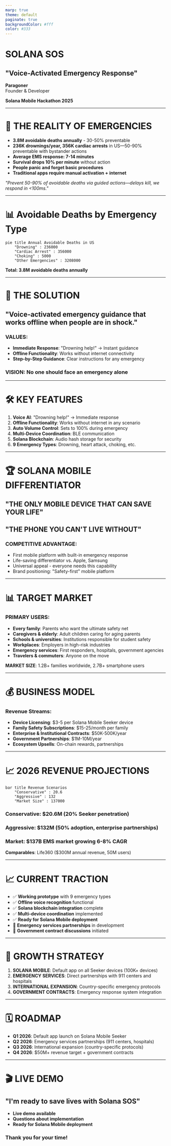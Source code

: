 ```yaml
---
marp: true
theme: default
paginate: true
backgroundColor: #fff
color: #333
---
```


# SOLANA SOS
## "Voice-Activated Emergency Response"

**Paragoner**  
Founder & Developer

**Solana Mobile Hackathon 2025**

---

# 🚨 THE REALITY OF EMERGENCIES

- **3.8M avoidable deaths annually** - 30-50% preventable
- **236K drownings/year, 356K cardiac arrests** in US—50-90% preventable with bystander actions
- **Average EMS response: 7-14 minutes**
- **Survival drops 10% per minute** without action
- **People panic and forget basic procedures**
- **Traditional apps require manual activation + internet**

*"Prevent 50-90% of avoidable deaths via guided actions—delays kill, we respond in <100ms."*

---

# 📊 Avoidable Deaths by Emergency Type

```mermaid
pie title Annual Avoidable Deaths in US
    "Drowning" : 236000
    "Cardiac Arrest" : 356000
    "Choking" : 5000
    "Other Emergencies" : 3208000
```

**Total: 3.8M avoidable deaths annually**

---

# 🎯 THE SOLUTION

## "Voice-activated emergency guidance that works offline when people are in shock."

### VALUES:
- **Immediate Response**: "Drowning help!" → Instant guidance
- **Offline Functionality**: Works without internet connectivity  
- **Step-by-Step Guidance**: Clear instructions for any emergency

### VISION: No one should face an emergency alone

---

# 🛠️ KEY FEATURES

1. **Voice AI**: "Drowning help!" → Immediate response
2. **Offline Functionality**: Works without internet in any scenario
3. **Auto Volume Control**: Sets to 100% during emergency
4. **Multi-Device Coordination**: BLE communication
5. **Solana Blockchain**: Audio hash storage for security
6. **9 Emergency Types**: Drowning, heart attack, choking, etc.

---

# 🏆 SOLANA MOBILE DIFFERENTIATOR

## "THE ONLY MOBILE DEVICE THAT CAN SAVE YOUR LIFE"
## "THE PHONE YOU CAN'T LIVE WITHOUT"

### COMPETITIVE ADVANTAGE:
- First mobile platform with built-in emergency response
- Life-saving differentiator vs. Apple, Samsung
- Universal appeal - everyone needs this capability
- Brand positioning: "Safety-first" mobile platform

---

# 📊 TARGET MARKET

### PRIMARY USERS:
- **Every family**: Parents who want the ultimate safety net
- **Caregivers & elderly**: Adult children caring for aging parents
- **Schools & universities**: Institutions responsible for student safety
- **Workplaces**: Employers in high-risk industries
- **Emergency services**: First responders, hospitals, government agencies
- **Travelers & commuters**: Anyone on the move

**MARKET SIZE**: 1.2B+ families worldwide, 2.7B+ smartphone users

---

# 💰 BUSINESS MODEL

### Revenue Streams:
- **Device Licensing**: $3-5 per Solana Mobile Seeker device
- **Family Safety Subscriptions**: $15-25/month per family
- **Enterprise & Institutional Contracts**: $50K-500K/year
- **Government Partnerships**: $1M-10M/year
- **Ecosystem Upsells**: On-chain rewards, partnerships

---

# 📈 2026 REVENUE PROJECTIONS

```mermaid
bar title Revenue Scenarios
    "Conservative" : 20.6
    "Aggressive" : 132
    "Market Size" : 137000
```

### Conservative: $20.6M (20% Seeker penetration)
### Aggressive: $132M (50% adoption, enterprise partnerships)
### Market: $137B EMS market growing 6-8% CAGR

**Comparables**: Life360 ($300M annual revenue, 50M users)

---

# 📈 CURRENT TRACTION

- ✅ **Working prototype** with 9 emergency types
- ✅ **Offline voice recognition** functional
- ✅ **Solana blockchain integration** complete
- ✅ **Multi-device coordination** implemented
- ✅ **Ready for Solana Mobile deployment**
- 🔄 **Emergency services partnerships** in development
- 🔄 **Government contract discussions** initiated

---

# 🚀 GROWTH STRATEGY

1. **SOLANA MOBILE**: Default app on all Seeker devices (100K+ devices)
2. **EMERGENCY SERVICES**: Direct partnerships with 911 centers and hospitals
3. **INTERNATIONAL EXPANSION**: Country-specific emergency protocols
4. **GOVERNMENT CONTRACTS**: Emergency response system integration

---

# 🗓️ ROADMAP

- **Q1 2026**: Default app launch on Solana Mobile Seeker
- **Q2 2026**: Emergency services partnerships (911 centers, hospitals)
- **Q3 2026**: International expansion (country-specific protocols)
- **Q4 2026**: $50M+ revenue target + government contracts

---

# 🎬 LIVE DEMO

## "I'm ready to save lives with Solana SOS"

- **Live demo available**
- **Questions about implementation**
- **Ready for Solana Mobile deployment**

### Thank you for your time! 